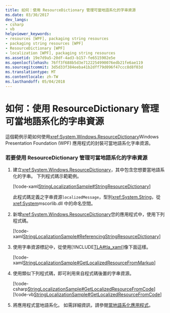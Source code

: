 ```yaml
---
title: 如何：使用 ResourceDictionary 管理可當地語系化的字串資源
ms.date: 03/30/2017
dev_langs:
- csharp
- vb
helpviewer_keywords:
- resources [WPF], packaging string resources
- packaging string resources [WPF]
- ResourceDictionary [WPF]
- localization [WPF], packaging string resources
ms.assetid: 19e7d9a5-20df-4ad3-b157-fe6515902e5e
ms.openlocfilehash: 76ff3f688b5d3e7122254990076edb21fe6ae119
ms.sourcegitcommit: 3d5d33f384eeba41b2dff79d096f47ccc8d8f03d
ms.translationtype: MT
ms.contentlocale: zh-TW
ms.lasthandoff: 05/04/2018
---
```

# <a name="how-to-use-a-resourcedictionary-to-manage-localizable-string-resources"></a>如何：使用 ResourceDictionary 管理可當地語系化的字串資源
這個範例示範如何使用<xref:System.Windows.ResourceDictionary>Windows Presentation Foundation (WPF) 應用程式的封裝可當地語系化字串資源。  
  
### <a name="to-use-a-resourcedictionary-to-manage-localizable-string-resources"></a>若要使用 ResourceDictionary 管理可當地語系化的字串資源  
  
1.  建立<xref:System.Windows.ResourceDictionary>，其中包含您想要當地語系化的字串。 下列程式碼示範範例。  
  
     [!code-xaml[StringLocalizationSample#StringResourceDictionary](../../../../samples/snippets/csharp/VS_Snippets_Wpf/StringLocalizationSample/CSharp/StringResources.xaml#stringresourcedictionary)]  
  
     此程式碼定義之字串資源`localizedMessage`，型別<xref:System.String>，從<xref:System>mscorlib.dll 中的命名空間。  
  
2.  新增<xref:System.Windows.ResourceDictionary>您的應用程式中，使用下列程式碼。  
  
     [!code-xaml[StringLocalizationSample#ReferencingStringResourceDictionary](../../../../samples/snippets/csharp/VS_Snippets_Wpf/StringLocalizationSample/CSharp/App.xaml#referencingstringresourcedictionary)]  
  
3.  使用字串資源標記中，從使用[!INCLUDE[TLA#tla_xaml](../../../../includes/tlasharptla-xaml-md.md)]像下面這樣。  
  
     [!code-xaml[StringLocalizationSample#GetLocalizedResourceFromMarkup](../../../../samples/snippets/csharp/VS_Snippets_Wpf/StringLocalizationSample/CSharp/MainWindow.xaml#getlocalizedresourcefrommarkup)]  
  
4.  使用類似下列程式碼，即可利用來自程式碼後置的字串資源。  
  
     [!code-csharp[StringLocalizationSample#GetLocalizedResourceFromCode](../../../../samples/snippets/csharp/VS_Snippets_Wpf/StringLocalizationSample/CSharp/MainWindow.xaml.cs#getlocalizedresourcefromcode)]
     [!code-vb[StringLocalizationSample#GetLocalizedResourceFromCode](../../../../samples/snippets/visualbasic/VS_Snippets_Wpf/StringLocalizationSample/VisualBasic/MainWindow.xaml.vb#getlocalizedresourcefromcode)]  
  
5.  將應用程式當地語系化。 如需詳細資訊，請參閱[當地語系化應用程式](../../../../docs/framework/wpf/advanced/how-to-localize-an-application.md)。
